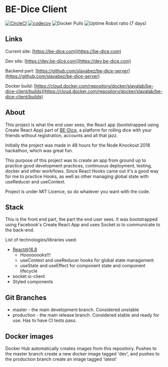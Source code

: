 # BE-Dice Client

[![CircleCI](https://circleci.com/gh/slavabez/be-dice-client.svg?style=svg)](https://circleci.com/gh/slavabez/be-dice-client) [![codecov](https://codecov.io/gh/slavabez/be-dice-client/branch/master/graph/badge.svg)](https://codecov.io/gh/slavabez/be-dice-client) ![Docker Pulls](https://img.shields.io/docker/pulls/slavalab/be-dice-client.svg) ![Uptime Robot ratio (7 days)](https://img.shields.io/uptimerobot/ratio/7/m782314556-912064c9f6e97db092d5080b.svg)

## Links

Current site: [https://be-dice.com](https://be-dice.com)

Dev site: [https://dev.be-dice.com](https://dev.be-dice.com)

Backend part: [https://github.com/slavabez/be-dice-server](https://github.com/slavabez/be-dice-server)

Docker build: [https://cloud.docker.com/repository/docker/slavalab/be-dice-client/builds](https://cloud.docker.com/repository/docker/slavalab/be-dice-client/builds)

## About

This project is what the end user sees, the React app (bootstrapped using Create React App) part of [BE-Dice](https://be-dice.com), a platform for rolling dice with your friends without registration, accounts and all that jazz.

Initially the project was made in 48 hours for the Node Knockout 2018 hackathon, which was great fun.

This purpose of this project was to create an app from ground up to practice good development practices, continuous deployment, testing, docker and other workflows. Since React Hooks came out it's a good way for me to practice Hooks, as well as other managing global state with useReducer and useContext.

Project is under MIT Licence, so do whatever you want with the code.

## Stack

This is the front end part, the part the end user sees. It was bootstrapped using Facebook's Create React App and uses Socket.io to communicate to the back-end.

List of technologies/libraries used:

- React@16.8
  - Hoooooooks!!!
  - useContext and useReducer hooks for global state management
  - useState and useEffect for component state and component lifecycle
- socket.io-client
- Styled components

## Git Branches

- master - the main development branch. Considered unstable
- production - the main release branch. Considered stable and ready for use. Has to have CI tests pass.

## Docker images

Docker Hub automatically creates images from this repository. Pushes to the master branch create a new docker image tagged 'dev', and pushes to the production branch create an image tagged 'latest'
